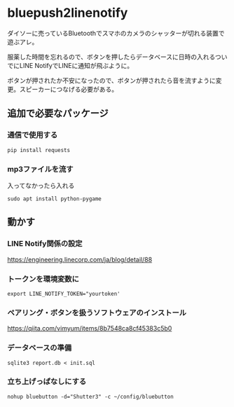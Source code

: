 # bluepush2linenotify
ダイソーに売っているBluetoothでスマホのカメラのシャッターが切れる装置で遊ぶアレ。

服薬した時間を忘れるので、ボタンを押したらデータベースに日時の入れるついでにLINE NotifyでLINEに通知が飛ぶように。

ボタンが押されたか不安になったので、ボタンが押されたら音を流すように変更。スピーカーにつなげる必要がある。

## 追加で必要なパッケージ
### 通信で使用する
````
pip install requests
````
### mp3ファイルを流す
入ってなかったら入れる
````
sudo apt install python-pygame
````

## 動かす
### LINE Notify関係の設定
https://engineering.linecorp.com/ja/blog/detail/88
### トークンを環境変数に
````
export LINE_NOTIFY_TOKEN="yourtoken'
````

### ペアリング・ボタンを扱うソフトウェアのインストール
https://qiita.com/vimyum/items/8b7548ca8cf45383c5b0
### データベースの準備
````
sqlite3 report.db < init.sql
````

### 立ち上げっぱなしにする
````
nohup bluebutton -d="Shutter3" -c ~/config/bluebutton
````
